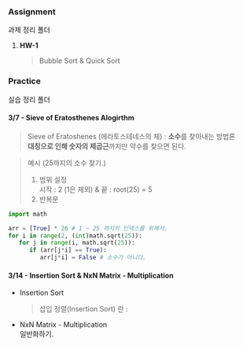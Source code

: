 ### <strong>Assignment</strong>

과제 정리 폴더

1. **HW-1**
   > Bubble Sort & Quick Sort

### <strong>Practice</strong>

실습 정리 폴더

#### <Strong> 3/7 - Sieve of Eratosthenes Alogirthm </Strong>

> Sieve of Eratoshenes (에라토스테네스의 체) : **소수**를 찾아내는 방법론  
> **대칭으로 인해 숫자의 제곱근**까지만 약수를 찾으면 된다.

> 예시 (25까지의 소수 찾기.)
>
> 1. 범위 설정  
>    시작 : 2 (1은 제외) & 끝 : root(25) = 5
> 2. 반복문

```python
import math

arr = [True] * 26 # 1 ~ 25 까지의 인덱스를 위해서.
for i in range(2, (int)math.sqrt(25)):
   for j in range(i, math.sqrt(25)):
      if (arr[j*i] == True):
         arr[j*i] = False # 소수가 아니다.
```

#### <Strong> 3/14 - Insertion Sort & NxN Matrix - Multiplication </Strong>

- Insertion Sort
  > 삽입 정렬(Insertion Sort) 란 :
- NxN Matrix - Multiplication <br>
  일반화하기.
